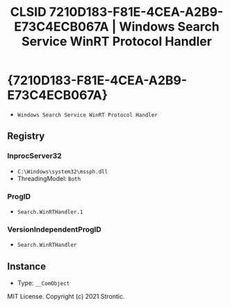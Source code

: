 ﻿---
title: "CLSID 7210D183-F81E-4CEA-A2B9-E73C4ECB067A | Windows Search Service WinRT Protocol Handler"
excerpt: What is COM-Object CLSID 7210D183-F81E-4CEA-A2B9-E73C4ECB067A?
---

# {7210D183-F81E-4CEA-A2B9-E73C4ECB067A}

* `Windows Search Service WinRT Protocol Handler`

## Registry


### InprocServer32

* `C:\Windows\system32\mssph.dll`
* ThreadingModel: `Both`

### ProgID

* `Search.WinRTHandler.1`

### VersionIndependentProgID

* `Search.WinRTHandler`

## Instance

* Type: `__ComObject`

MIT License. Copyright (c) 2021 Strontic.


